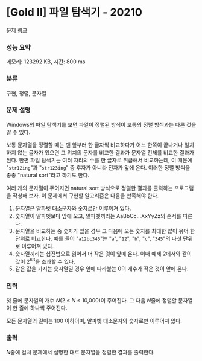 # [Gold II] 파일 탐색기 - 20210 

[문제 링크](https://www.acmicpc.net/problem/20210) 

### 성능 요약

메모리: 123292 KB, 시간: 800 ms

### 분류

구현, 정렬, 문자열

### 문제 설명

<p>Windows의 파일 탐색기를 보면 파일이 정렬된 방식이 보통의 정렬 방식과는 다른 것을 알 수 있다.</p>

<p>보통 문자열을 정렬할 때는 맨 앞부터 한 글자씩 비교하다가 어느 한쪽이 끝나거나 일치하지 않는 글자가 있으면 그 위치의 문자를 비교한 결과가 문자열 전체를 비교한 결과가 된다. 한편 파일 탐색기는 여러 자리의 수를 한 글자로 취급해서 비교하는데, 이 때문에 "<code>str12ing</code>"과 "<code>str123ing</code>" 중 후자가 아니라 전자가 앞에 온다. 이러한 정렬 방식을 종종 "natural sort"라고 하기도 한다.</p>

<p>여러 개의 문자열이 주어지면 natural sort 방식으로 정렬한 결과를 출력하는 프로그램을 작성해 보자. 이 문제에서 구현할 알고리즘은 다음을 만족해야 한다.</p>

<ol>
	<li>문자열은 알파벳 대소문자와 숫자로만 이루어져 있다.</li>
	<li>숫자열이 알파벳보다 앞에 오고, 알파벳끼리는 AaBbCc...XxYyZz의 순서를 따른다.</li>
	<li>문자열을 비교하는 중 숫자가 있을 경우 그 다음에 오는 숫자를 최대한 많이 묶어 한 단위로 비교한다. 예를 들어 "<code>a12bc345</code>"는 "<code>a</code>", "<code>12</code>", "<code>b</code>", "<code>c</code>", "<code>345</code>"의 다섯 단위로 이루어져 있다.</li>
	<li>숫자열끼리는 십진법으로 읽어서 더 작은 것이 앞에 온다. 이때 예제 2에서와 같이 값이 2<sup>63</sup>을 초과할 수 있다.</li>
	<li>같은 값을 가지는 숫자열일 경우 앞에 따라붙는 0의 개수가 적은 것이 앞에 온다.</li>
</ol>

### 입력 

 <p>첫 줄에 문자열의 개수 <em>N</em>(2 ≤ <em>N</em> ≤ 10,000)이 주어진다. 그 다음 <em>N</em>줄에 정렬할 문자열이 한 줄에 하나씩 주어진다.</p>

<p>모든 문자열의 길이는 100 이하이며, 알파벳 대소문자와 숫자로만 이루어져 있다.</p>

### 출력 

 <p><em>N</em>줄에 걸쳐 문제에서 설명한 대로 문자열을 정렬한 결과를 출력한다.</p>

